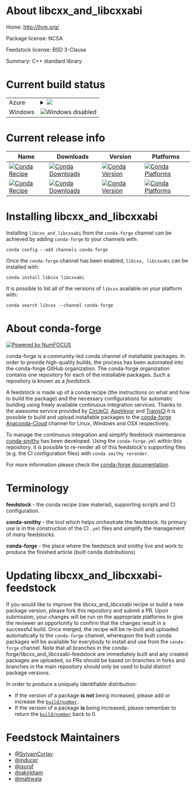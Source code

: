 About libcxx_and_libcxxabi
==========================

Home: http://llvm.org/

Package license: NCSA

Feedstock license: BSD 3-Clause

Summary: C++ standard library



Current build status
====================


<table>
    
  <tr>
    <td>Azure</td>
    <td>
      <details>
        <summary>
          <a href="https://dev.azure.com/conda-forge/feedstock-builds/_build/latest?definitionId=526&branchName=master">
            <img src="https://dev.azure.com/conda-forge/feedstock-builds/_apis/build/status/libcxx-feedstock?branchName=master">
          </a>
        </summary>
        <table>
          <thead><tr><th>Variant</th><th>Status</th></tr></thead>
          <tbody><tr>
              <td>linux</td>
              <td>
                <a href="https://dev.azure.com/conda-forge/feedstock-builds/_build/latest?definitionId=526&branchName=master">
                  <img src="https://dev.azure.com/conda-forge/feedstock-builds/_apis/build/status/libcxx-feedstock?branchName=master&jobName=linux&configuration=linux_" alt="variant">
                </a>
              </td>
            </tr><tr>
              <td>linux_aarch64</td>
              <td>
                <a href="https://dev.azure.com/conda-forge/feedstock-builds/_build/latest?definitionId=526&branchName=master">
                  <img src="https://dev.azure.com/conda-forge/feedstock-builds/_apis/build/status/libcxx-feedstock?branchName=master&jobName=linux&configuration=linux_aarch64_" alt="variant">
                </a>
              </td>
            </tr><tr>
              <td>linux_ppc64le</td>
              <td>
                <a href="https://dev.azure.com/conda-forge/feedstock-builds/_build/latest?definitionId=526&branchName=master">
                  <img src="https://dev.azure.com/conda-forge/feedstock-builds/_apis/build/status/libcxx-feedstock?branchName=master&jobName=linux&configuration=linux_ppc64le_" alt="variant">
                </a>
              </td>
            </tr><tr>
              <td>osx</td>
              <td>
                <a href="https://dev.azure.com/conda-forge/feedstock-builds/_build/latest?definitionId=526&branchName=master">
                  <img src="https://dev.azure.com/conda-forge/feedstock-builds/_apis/build/status/libcxx-feedstock?branchName=master&jobName=osx&configuration=osx_" alt="variant">
                </a>
              </td>
            </tr>
          </tbody>
        </table>
      </details>
    </td>
  </tr>
  <tr>
    <td>Windows</td>
    <td>
      <img src="https://img.shields.io/badge/Windows-disabled-lightgrey.svg" alt="Windows disabled">
    </td>
  </tr>
</table>

Current release info
====================

| Name | Downloads | Version | Platforms |
| --- | --- | --- | --- |
| [![Conda Recipe](https://img.shields.io/badge/recipe-libcxx-green.svg)](https://anaconda.org/conda-forge/libcxx) | [![Conda Downloads](https://img.shields.io/conda/dn/conda-forge/libcxx.svg)](https://anaconda.org/conda-forge/libcxx) | [![Conda Version](https://img.shields.io/conda/vn/conda-forge/libcxx.svg)](https://anaconda.org/conda-forge/libcxx) | [![Conda Platforms](https://img.shields.io/conda/pn/conda-forge/libcxx.svg)](https://anaconda.org/conda-forge/libcxx) |
| [![Conda Recipe](https://img.shields.io/badge/recipe-libcxxabi-green.svg)](https://anaconda.org/conda-forge/libcxxabi) | [![Conda Downloads](https://img.shields.io/conda/dn/conda-forge/libcxxabi.svg)](https://anaconda.org/conda-forge/libcxxabi) | [![Conda Version](https://img.shields.io/conda/vn/conda-forge/libcxxabi.svg)](https://anaconda.org/conda-forge/libcxxabi) | [![Conda Platforms](https://img.shields.io/conda/pn/conda-forge/libcxxabi.svg)](https://anaconda.org/conda-forge/libcxxabi) |

Installing libcxx_and_libcxxabi
===============================

Installing `libcxx_and_libcxxabi` from the `conda-forge` channel can be achieved by adding `conda-forge` to your channels with:

```
conda config --add channels conda-forge
```

Once the `conda-forge` channel has been enabled, `libcxx, libcxxabi` can be installed with:

```
conda install libcxx libcxxabi
```

It is possible to list all of the versions of `libcxx` available on your platform with:

```
conda search libcxx --channel conda-forge
```


About conda-forge
=================

[![Powered by NumFOCUS](https://img.shields.io/badge/powered%20by-NumFOCUS-orange.svg?style=flat&colorA=E1523D&colorB=007D8A)](http://numfocus.org)

conda-forge is a community-led conda channel of installable packages.
In order to provide high-quality builds, the process has been automated into the
conda-forge GitHub organization. The conda-forge organization contains one repository
for each of the installable packages. Such a repository is known as a *feedstock*.

A feedstock is made up of a conda recipe (the instructions on what and how to build
the package) and the necessary configurations for automatic building using freely
available continuous integration services. Thanks to the awesome service provided by
[CircleCI](https://circleci.com/), [AppVeyor](https://www.appveyor.com/)
and [TravisCI](https://travis-ci.com/) it is possible to build and upload installable
packages to the [conda-forge](https://anaconda.org/conda-forge)
[Anaconda-Cloud](https://anaconda.org/) channel for Linux, Windows and OSX respectively.

To manage the continuous integration and simplify feedstock maintenance
[conda-smithy](https://github.com/conda-forge/conda-smithy) has been developed.
Using the ``conda-forge.yml`` within this repository, it is possible to re-render all of
this feedstock's supporting files (e.g. the CI configuration files) with ``conda smithy rerender``.

For more information please check the [conda-forge documentation](https://conda-forge.org/docs/).

Terminology
===========

**feedstock** - the conda recipe (raw material), supporting scripts and CI configuration.

**conda-smithy** - the tool which helps orchestrate the feedstock.
                   Its primary use is in the construction of the CI ``.yml`` files
                   and simplify the management of *many* feedstocks.

**conda-forge** - the place where the feedstock and smithy live and work to
                  produce the finished article (built conda distributions)


Updating libcxx_and_libcxxabi-feedstock
=======================================

If you would like to improve the libcxx_and_libcxxabi recipe or build a new
package version, please fork this repository and submit a PR. Upon submission,
your changes will be run on the appropriate platforms to give the reviewer an
opportunity to confirm that the changes result in a successful build. Once
merged, the recipe will be re-built and uploaded automatically to the
`conda-forge` channel, whereupon the built conda packages will be available for
everybody to install and use from the `conda-forge` channel.
Note that all branches in the conda-forge/libcxx_and_libcxxabi-feedstock are
immediately built and any created packages are uploaded, so PRs should be based
on branches in forks and branches in the main repository should only be used to
build distinct package versions.

In order to produce a uniquely identifiable distribution:
 * If the version of a package **is not** being increased, please add or increase
   the [``build/number``](https://conda.io/docs/user-guide/tasks/build-packages/define-metadata.html#build-number-and-string).
 * If the version of a package **is** being increased, please remember to return
   the [``build/number``](https://conda.io/docs/user-guide/tasks/build-packages/define-metadata.html#build-number-and-string)
   back to 0.

Feedstock Maintainers
=====================

* [@SylvainCorlay](https://github.com/SylvainCorlay/)
* [@inducer](https://github.com/inducer/)
* [@isuruf](https://github.com/isuruf/)
* [@jakirkham](https://github.com/jakirkham/)
* [@mattwala](https://github.com/mattwala/)

